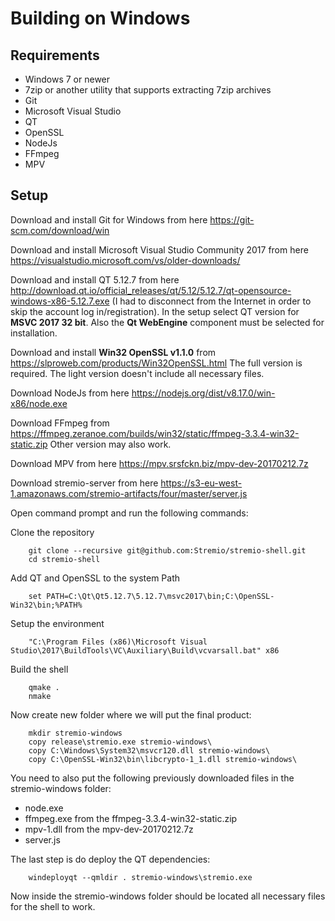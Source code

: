 Building on Windows
===

Requirements
---

* Windows 7 or newer
* 7zip or another utility that supports extracting 7zip archives
* Git
* Microsoft Visual Studio
* QT
* OpenSSL
* NodeJs
* FFmpeg
* MPV

Setup
---

Download and install Git for Windows from here https://git-scm.com/download/win

Download and install Microsoft Visual Studio Community 2017 from here https://visualstudio.microsoft.com/vs/older-downloads/


Download and install QT 5.12.7 from here http://download.qt.io/official_releases/qt/5.12/5.12.7/qt-opensource-windows-x86-5.12.7.exe (I had to disconnect from the Internet in order to skip the account log in/registration). In the setup select QT version for **MSVC 2017 32 bit**. Also the **Qt WebEngine** component must be selected for installation.

Download and install **Win32 OpenSSL v1.1.0** from https://slproweb.com/products/Win32OpenSSL.html
The full version is required. The light version doesn't include all necessary files.

Download NodeJs from here https://nodejs.org/dist/v8.17.0/win-x86/node.exe

Download FFmpeg from https://ffmpeg.zeranoe.com/builds/win32/static/ffmpeg-3.3.4-win32-static.zip
Other version may also work.

Download MPV from here https://mpv.srsfckn.biz/mpv-dev-20170212.7z

Download stremio-server from here https://s3-eu-west-1.amazonaws.com/stremio-artifacts/four/master/server.js

Open command prompt and run the following commands:

Clone the repository

		git clone --recursive git@github.com:Stremio/stremio-shell.git
		cd stremio-shell

Add QT and OpenSSL to the system Path

		set PATH=C:\Qt\Qt5.12.7\5.12.7\msvc2017\bin;C:\OpenSSL-Win32\bin;%PATH%

Setup the environment

		"C:\Program Files (x86)\Microsoft Visual Studio\2017\BuildTools\VC\Auxiliary\Build\vcvarsall.bat" x86

Build the shell

		qmake .
		nmake

Now create new folder where we will put the final product:

		mkdir stremio-windows
		copy release\stremio.exe stremio-windows\
		copy C:\Windows\System32\msvcr120.dll stremio-windows\
		copy C:\OpenSSL-Win32\bin\libcrypto-1_1.dll stremio-windows\

You need to also put the following previously downloaded files in the stremio-windows folder:

 * node.exe
 * ffmpeg.exe from the ffmpeg-3.3.4-win32-static.zip
 * mpv-1.dll from the mpv-dev-20170212.7z
 * server.js

 The last step is do deploy the QT dependencies:

		windeployqt --qmldir . stremio-windows\stremio.exe

Now inside the stremio-windows folder should be located all necessary files for the shell to work.